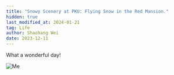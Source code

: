 ```yaml
---
title: "Snowy Scenery at PKU: Flying Snow in the Red Mansion."
hidden: true
last_modified_at: 2024-01-21
tag: Life
author: Shaohang Wei
date: 2023-12-11
---
```


What a wonderful day!

![Me](D:\GitHub\sylvain-wei.github.io\weishatweiming.jpg)